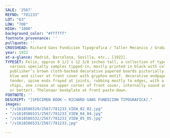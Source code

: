 ```yaml
---
SALE: '2567'
REFNO: "781233"
LOT: "63"
LOW: "700"
HIGH: "1000"
background_color: "#ffffff"
footnote_provenance: ''
pullquote: ''
CROSSHEAD: Richard Gans Fundicion Tipografica / Taller Mecanico / Grabado Muestrario.
year: 1922
at-a-glance: Madrid, Barcelona, Sevilla, etc., [1922].
TYPESET: Folio, approx 9 1/2 x 12 3/8 inches tall, a collection of type specimens,
  various specialty samples tipped-in, mostly printed in black with color borders,
  publisher’s brown cloth-backed decorative papered boards pictorially stamped in
  blue and silver at front cover with gryphon motif, decorative endpapers (hinges
  tender, spine ends frayed at joints, rubbing mostly to edges, with a few bumps and
  chips, one crease at upper corner of front cover, internally sound and clean, good
  or better). Tholenaar bookplate at front paste-down.
FOOTNOTE: ''
DESCRIPT: "[SPECIMEN BOOK — RICHARD GANS FUNDICION TIPOGRAFICA]."
images:
- "/v1618586529/2567/781233_VIEW_02_02.jpg"
- "/v1618586531/2567/781233_VIEW_04_04.jpg"
- "/v1618586532/2567/781233_VIEW_05_05.jpg"
- "/v1618586533/2567/781233.jpg"

---
```

